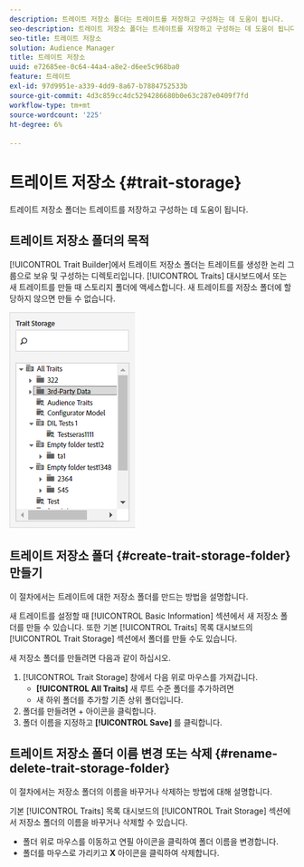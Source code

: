 ```yaml
---
description: 트레이트 저장소 폴더는 트레이트를 저장하고 구성하는 데 도움이 됩니다.
seo-description: 트레이트 저장소 폴더는 트레이트를 저장하고 구성하는 데 도움이 됩니다.
seo-title: 트레이트 저장소
solution: Audience Manager
title: 트레이트 저장소
uuid: e72685ee-0c64-44a4-a8e2-d6ee5c968ba0
feature: 트레이트
exl-id: 97d9951e-a339-4dd9-8a67-b7884752533b
source-git-commit: 4d3c859cc4dc5294286680b0e63c287e0409f7fd
workflow-type: tm+mt
source-wordcount: '225'
ht-degree: 6%

---
```


# 트레이트 저장소 {#trait-storage}

트레이트 저장소 폴더는 트레이트를 저장하고 구성하는 데 도움이 됩니다.

<!-- c_tb_storage.xml -->

## 트레이트 저장소 폴더의 목적

[!UICONTROL Trait Builder]에서 트레이트 저장소 폴더는 트레이트를 생성한 논리 그룹으로 보유 및 구성하는 디렉토리입니다. [!UICONTROL Traits] 대시보드에서 또는 새 트레이트를 만들 때 스토리지 폴더에 액세스합니다. 새 트레이트를 저장소 폴더에 할당하지 않으면 만들 수 없습니다.

![](assets/tb_storage.png)

## 트레이트 저장소 폴더 {#create-trait-storage-folder} 만들기

이 절차에서는 트레이트에 대한 저장소 폴더를 만드는 방법을 설명합니다.

<!-- t_tb_create_storage.xml -->

새 트레이트를 설정할 때 [!UICONTROL Basic Information] 섹션에서 새 저장소 폴더를 만들 수 있습니다. 또한 기본 [!UICONTROL Traits] 목록 대시보드의 [!UICONTROL Trait Storage] 섹션에서 폴더를 만들 수도 있습니다.

새 저장소 폴더를 만들려면 다음과 같이 하십시오.

1. [!UICONTROL Trait Storage] 창에서 다음 위로 마우스를 가져갑니다.
   * **[!UICONTROL All Traits]** 새 루트 수준 폴더를 추가하려면
   * 새 하위 폴더를 추가할 기존 상위 폴더입니다.
1. 폴더를 만들려면 + 아이콘을 클릭합니다.
1. 폴더 이름을 지정하고 **[!UICONTROL Save]** 를 클릭합니다.

## 트레이트 저장소 폴더 이름 변경 또는 삭제 {#rename-delete-trait-storage-folder}

이 절차에서는 저장소 폴더의 이름을 바꾸거나 삭제하는 방법에 대해 설명합니다.

<!-- t_tb_rename_delete_storage.xml -->

기본 [!UICONTROL Traits] 목록 대시보드의 [!UICONTROL Trait Storage] 섹션에서 저장소 폴더의 이름을 바꾸거나 삭제할 수 있습니다.

* 폴더 위로 마우스를 이동하고 연필 아이콘을 클릭하여 폴더 이름을 변경합니다.
* 폴더를 마우스로 가리키고 **X** 아이콘을 클릭하여 삭제합니다.

